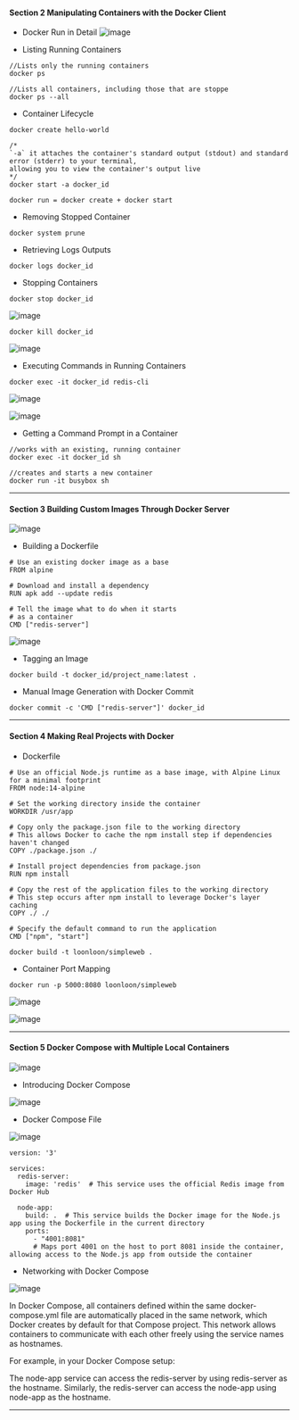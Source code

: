 #### Section 2 Manipulating Containers with the Docker Client ####

* Docker Run in Detail
![image](https://github.com/loonloon/Notes/assets/5309726/ebe2d1c8-6e3b-4bae-a377-cf9e1134cbfb)

* Listing Running Containers
```
//Lists only the running containers
docker ps

//Lists all containers, including those that are stoppe
docker ps --all 
```

* Container Lifecycle
```
docker create hello-world

/*
`-a` it attaches the container's standard output (stdout) and standard error (stderr) to your terminal,
allowing you to view the container's output live
*/
docker start -a docker_id

docker run = docker create + docker start
```

* Removing Stopped Container
```
docker system prune
```

* Retrieving Logs Outputs
```
docker logs docker_id
```

* Stopping Containers
```
docker stop docker_id
```

![image](https://github.com/loonloon/Notes/assets/5309726/30b21822-4696-4eac-88f3-f1dc4b0c7b81)

```
docker kill docker_id
```

![image](https://github.com/loonloon/Notes/assets/5309726/dd1a3339-891e-4494-896d-1ba8c185e874)

* Executing Commands in Running Containers
```
docker exec -it docker_id redis-cli
```
![image](https://github.com/loonloon/Notes/assets/5309726/54836f61-84f8-4b3a-a61b-e4d4a80835c3)

![image](https://github.com/loonloon/Notes/assets/5309726/67bc838a-cae8-4a83-a825-797b71d5281c)

* Getting a Command Prompt in a Container
```
//works with an existing, running container
docker exec -it docker_id sh

//creates and starts a new container
docker run -it busybox sh
```

---

#### Section 3 Building Custom Images Through Docker Server ####

![image](https://github.com/loonloon/Notes/assets/5309726/67838788-daeb-48a2-bfde-6b20bddacd7c)

* Building a Dockerfile
```
# Use an existing docker image as a base
FROM alpine

# Download and install a dependency
RUN apk add --update redis

# Tell the image what to do when it starts
# as a container
CMD ["redis-server"]
```

![image](https://github.com/loonloon/Notes/assets/5309726/461ed68a-9d79-4a0b-a5b1-0e7eeff88cc1)

* Tagging an Image
```
docker build -t docker_id/project_name:latest .
```

* Manual Image Generation with Docker Commit
```
docker commit -c 'CMD ["redis-server"]' docker_id
```
---

#### Section 4 Making Real Projects with Docker ####

* Dockerfile
```
# Use an official Node.js runtime as a base image, with Alpine Linux for a minimal footprint
FROM node:14-alpine

# Set the working directory inside the container
WORKDIR /usr/app

# Copy only the package.json file to the working directory
# This allows Docker to cache the npm install step if dependencies haven't changed
COPY ./package.json ./

# Install project dependencies from package.json
RUN npm install

# Copy the rest of the application files to the working directory
# This step occurs after npm install to leverage Docker's layer caching
COPY ./ ./

# Specify the default command to run the application
CMD ["npm", "start"]
```

```
docker build -t loonloon/simpleweb .
```

* Container Port Mapping
```
docker run -p 5000:8080 loonloon/simpleweb
```
![image](https://github.com/user-attachments/assets/7c28309d-3e48-408e-8477-13e729abceb6)

![image](https://github.com/user-attachments/assets/e5406a4e-abf0-4c1f-b049-75529a72102f)

---

#### Section 5 Docker Compose with Multiple Local Containers ####

![image](https://github.com/user-attachments/assets/aca292b6-f072-40c3-980d-9e0d8597640c)

* Introducing Docker Compose

![image](https://github.com/user-attachments/assets/e5455cee-ecd2-4fe1-989d-01dcf9ad5943)

* Docker Compose File

![image](https://github.com/user-attachments/assets/ddcd302c-adfc-42eb-bd8f-a3339ae04166)

```
version: '3'

services:
  redis-server:
    image: 'redis'  # This service uses the official Redis image from Docker Hub

  node-app:
    build: .  # This service builds the Docker image for the Node.js app using the Dockerfile in the current directory
    ports:
      - "4001:8081"
      # Maps port 4001 on the host to port 8081 inside the container, allowing access to the Node.js app from outside the container
```

* Networking with Docker Compose

![image](https://github.com/user-attachments/assets/cef7594a-babe-48b3-b64e-fd6e620e5eee)

In Docker Compose, all containers defined within the same docker-compose.yml file are automatically placed in the same network, which Docker creates by default for that Compose project. This network allows containers to communicate with each other freely using the service names as hostnames.

For example, in your Docker Compose setup:

The node-app service can access the redis-server by using redis-server as the hostname.
Similarly, the redis-server can access the node-app using node-app as the hostname.

---

